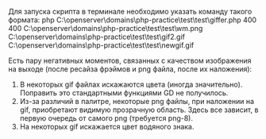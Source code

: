 Для запуска скрипта в терминале необходимо указать команду такого формата:
php C:\openserver\domains\php-practice\test\test\giffer.php 400 400 C:\openserver\domains\php-practice\test\test\wm.png C:\openserver\domains\php-practice\test\test\gif2.gif C:\openserver\domains\php-practice\test\test\newgif.gif

Есть пару негативных моментов, связанных с качеством изображения на выходе (после ресайза фрэймов и png файла, после их наложения):
1. В некоторых gif файлах искажаются цвета (иногда значительно). Поправить это стандартными функциями GD  не получилось.
2. Из-за различий в палитре, некоторые png файлы, при наложении на gif, приобретают видимую прозрачную область. Здесь все зависит, в первую очередь от самого png (требуется png-8).
3. На некоторых gif искажается цвет водяного знака.